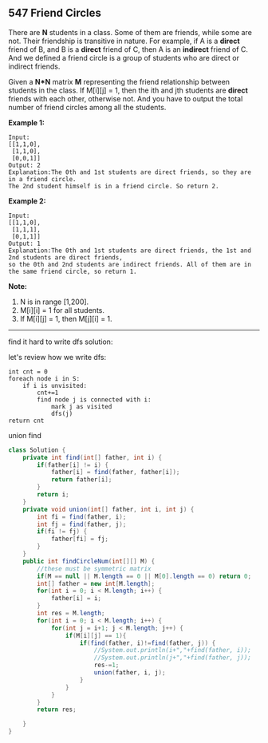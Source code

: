 ## 547 Friend Circles



There are **N** students in a class. Some of them are friends, while some are not. Their friendship is transitive in nature. For example, if A is a **direct** friend of B, and B is a **direct** friend of C, then A is an **indirect** friend of C. And we defined a friend circle is a group of students who are direct or indirect friends.

Given a **N\*N** matrix **M** representing the friend relationship between students in the class. If M[i][j] = 1, then the ith and jth students are **direct** friends with each other, otherwise not. And you have to output the total number of friend circles among all the students.

**Example 1:**

```
Input: 
[[1,1,0],
 [1,1,0],
 [0,0,1]]
Output: 2
Explanation:The 0th and 1st students are direct friends, so they are in a friend circle. 
The 2nd student himself is in a friend circle. So return 2.
```



**Example 2:**

```
Input: 
[[1,1,0],
 [1,1,1],
 [0,1,1]]
Output: 1
Explanation:The 0th and 1st students are direct friends, the 1st and 2nd students are direct friends, 
so the 0th and 2nd students are indirect friends. All of them are in the same friend circle, so return 1.
```



**Note:**

1. N is in range [1,200].
2. M[i][i] = 1 for all students.
3. If M[i][j] = 1, then M[j][i] = 1.



------




  find it hard to write dfs solution:

let's review how we write dfs:

```pseudocode
int cnt = 0
foreach node i in S:
	if i is unvisited:
		cnt+=1
		find node j is connected with i:
			mark j as visited
			dfs(j)
return cnt
```









union find

```java
class Solution {
    private int find(int[] father, int i) {
        if(father[i] != i) {
            father[i] = find(father, father[i]);
            return father[i];
        }
        return i;
    }
    private void union(int[] father, int i, int j) {
        int fi = find(father, i);
        int fj = find(father, j);
        if(fi != fj) {
            father[fi] = fj;
        }
    }
    public int findCircleNum(int[][] M) { 
        //these must be symmetric matrix
        if(M == null || M.length == 0 || M[0].length == 0) return 0;
        int[] father = new int[M.length];
        for(int i = 0; i < M.length; i++) {
            father[i] = i;
        }
        int res = M.length;
        for(int i = 0; i < M.length; i++) {
            for(int j = i+1; j < M.length; j++) {
                if(M[i][j] == 1){
                    if(find(father, i)!=find(father, j)) {
                        //System.out.println(i+","+find(father, i));
                        //System.out.println(j+","+find(father, j));
                        res-=1;
                        union(father, i, j);
                    }
                }
            }
        }
        return res;

    }
}
```

